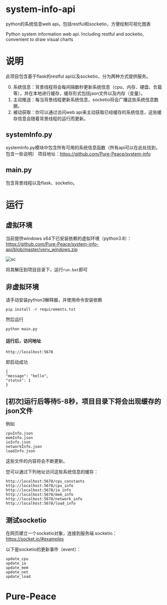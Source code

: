 # system-info-api
python的系统信息web api。包括restful和socketio，方便绘制可视化图表

Python system information web api. Including restful and socketio, convenient to draw visual charts


# 说明
此项目包含基于flask的restful api以及socketio，分为两种方式提供服务。

0. 系统信息：背景线程将会每间隔数秒更新系统信息（cpu、内存、硬盘、负载等），并在本地进行缓存，缓存形式包括json文件以及内存（变量）。
1. 主动推送：每当背景线程更新系统信息，socketio将会广播这些系统信息数据。
2. 被动获取：你可以通过访问web api来主动获取已经缓存的系统信息，这些缓存信息会随着背景线程的运行而更新。

## systemInfo.py
systemInfo.py模块中包含所有可用的系统信息函数（所有api可以在此处找到，包含一些说明）
项目地址：https://github.com/Pure-Peace/system-info

## main.py
包含背景线程以及flask、socketio。

# 运行

## 虚拟环境
当前提供windows x64下已安装依赖的虚拟环境（python3.8）：
https://github.com/Pure-Peace/system-info-api/blob/master/venv_windows.zip

![sc](https://github.com/Pure-Peace/system-info-api/blob/master/sc.png)

将其解压到项目目录下，运行`run.bat`即可

## 非虚拟环境

请手动安装python3解释器，并使用命令安装依赖
```
pip install -r requirements.txt
```


然后运行
```
python main.py
```

#### 运行后，访问地址
```
http://localhost:5678
```

即启动成功
```
{
"message": "hello",
"status": 1
}
```

## [初次]运行后等待5-8秒，项目目录下将会出现缓存的json文件

例如
```
cpuInfo.json
memInfo.json
ioInfo.json
networkInfo.json
loadInfo.json
```
这些文件的内容将会不断更新。

您可以通过下列地址访问这些系统信息的缓存：
```
http://localhost:5678/cpu_constants
http://localhost:5678/cpu_info
http://localhost:5678/io_info
http://localhost:5678/mem_info
http://localhost:5678/network_info
http://localhost:5678/load_info
```

## 测试socketio

在网页建立一个socketio对象，连接到服务端
socketio：https://socket.io/#examples

以下是socketio的更新事件（event）：
```
update_cpu
update_io
update_mem
update_net
update_load
```

# Pure-Peace

